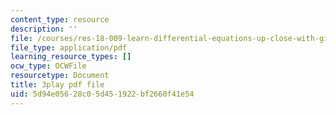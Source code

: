 ```yaml
---
content_type: resource
description: ''
file: /courses/res-18-009-learn-differential-equations-up-close-with-gilbert-strang-and-cleve-moler-fall-2015/5d94e05628c05d451922bf2660f41e54_TCkLSYxx21c.pdf
file_type: application/pdf
learning_resource_types: []
ocw_type: OCWFile
resourcetype: Document
title: 3play pdf file
uid: 5d94e056-28c0-5d45-1922-bf2660f41e54
---
```

